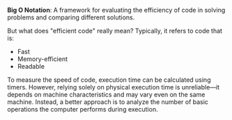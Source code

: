 **Big O Notation**: A framework for evaluating the efficiency of code in solving problems and comparing different solutions.

But what does "efficient code" really mean? Typically, it refers to code that is:
- Fast
- Memory-efficient
- Readable

To measure the speed of code, execution time can be calculated using timers. However, relying solely on physical execution time is unreliable—it depends on machine characteristics and may vary even on the same machine. Instead, a better approach is to analyze the number of basic operations the computer performs during execution.
